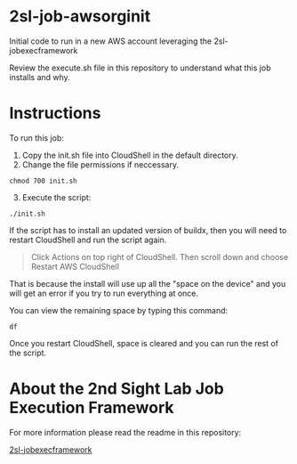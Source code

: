 # 2sl-job-awsorginit
Initial code to run in a new AWS account leveraging the 2sl-jobexecframework

Review the execute.sh file in this repository to understand what this job
installs and why.

# Instructions
To run this job:

1. Copy the init.sh file into CloudShell in the default directory.
2. Change the file permissions if neccessary.

```
chmod 700 init.sh
```

3. Execute the script:

```
./init.sh
```

If the script has to install an updated version of buildx,
then you will need to restart CloudShell and run the script again.

 > Click Actions on top right of CloudShell. Then
 > scroll down and choose Restart AWS CloudShell

That is because the install will use up all the "space on the device"
and you will get an error if you try to run everything at once.

You can view the remaining space by typing this command:

```  
df
```

Once you restart CloudShell, space is cleared and you can run 
the rest of the script.

# About the 2nd Sight Lab Job Execution Framework

For more information please read the readme in this repository:

[2sl-jobexecframework](https://github.com/tradichel/2sl-jobexecframework/tree/main)
